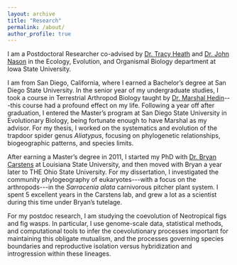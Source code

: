 ```yaml
---
layout: archive
title: "Research"
permalink: /about/
author_profile: true
---
```

I am a Postdoctoral Researcher co-advised by [Dr. Tracy Heath](http://phyloworks.org/) and [Dr. John Nason](https://www.eeob.iastate.edu/faculty/nason/) in the Ecology, Evolution, and Organismal Biology department at Iowa State University. 

I am from San Diego, California, where I earned a Bachelor’s degree at San Diego State University. In the senior year of my undergraduate studies, I took a course in Terrestrial Arthropod Biology taught by [Dr. Marshal Hedin](https://marshalhedinlab.com/)---this course had a profound effect on my life. Following a year off after graduation, I entered the Master’s program at San Diego State University in Evolutionary Biology, being fortunate enough to have Marshal as my advisor. For my thesis, I worked on the systematics and evolution of the trapdoor spider genus *Aliatypus*, focusing on phylogenetic relationships, biogeographic patterns, and species limits. 

After earning a Master’s degree in 2011, I started my PhD with [Dr. Bryan Carstens](https://carstenslab.osu.edu/) at Louisiana State University, and then moved with Bryan a year later to THE Ohio State University. For my dissertation, I investigated the community phylogeography of eukaryotes---with a focus on the arthropods---in the *Sarracenia alata* carnivorous pitcher plant system. I spent 5 excellent years in the Carstens lab, and grew a lot as a scientist during this time under Bryan’s tutelage. 

For my postdoc research, I am studying the coevolution of Neotropical figs and fig wasps. In particular, I use genome-scale data, statistical methods, and computational tools to infer the coevolutionary processes important for maintaining this obligate mutualism, and the processes governing species boundaries and reproductive isolation versus hybridization and introgression within these lineages.
